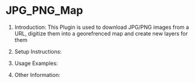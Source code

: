 # JPG_PNG_Map
1. Introduction:
This Plugin is used to download JPG/PNG images from a URL, digitize them into a georefrenced map and create new layers for them

2. Setup Instructions:

3. Usage Examples:

4. Other Information:
